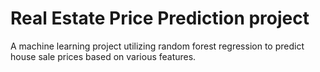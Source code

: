 # Real Estate Price Prediction project
 A machine learning project utilizing random forest regression to predict house sale prices based on various features.

